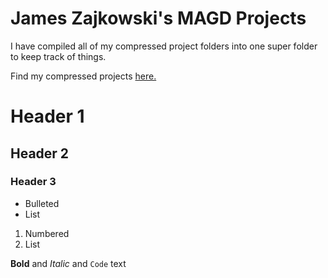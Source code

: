 # James Zajkowski's MAGD Projects

I have compiled all of my compressed project folders into one super folder to keep track of things.

Find my compressed projects [here.](github.com/ZajkowskJD/MAGD-150-Assignments/tree/gh-pages/MAGD%20work)

# Header 1
## Header 2
### Header 3

- Bulleted
- List

1. Numbered
2. List

**Bold** and _Italic_ and `Code` text
